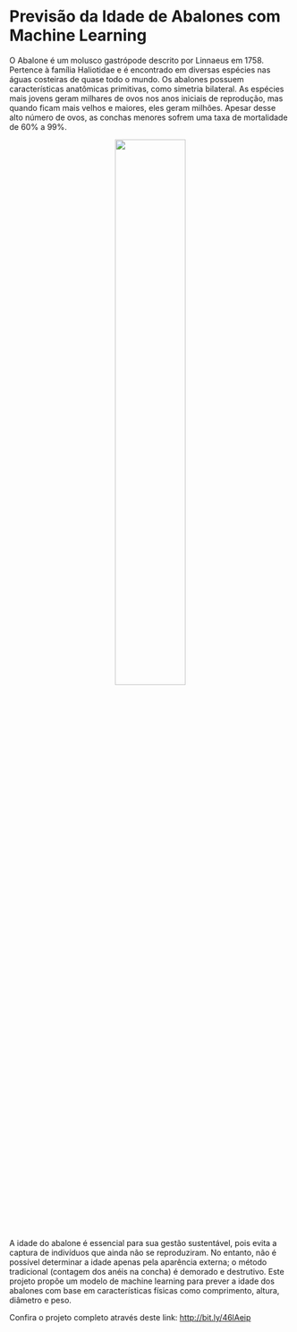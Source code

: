 # Previsão da Idade de Abalones com Machine Learning

O Abalone é um molusco gastrópode descrito por Linnaeus em 1758. Pertence à família Haliotidae e é encontrado em diversas espécies nas águas costeiras de quase todo o mundo. Os abalones possuem características anatômicas primitivas, como simetria bilateral. As espécies mais jovens geram milhares de ovos nos anos iniciais de reprodução, mas quando ficam mais velhos e maiores, eles geram milhões. Apesar desse alto número de ovos, as conchas menores sofrem uma taxa de mortalidade de 60% a 99%.

<p align=center>
<img src="https://github.com/user-attachments/assets/97159466-0a19-4384-b69e-0773e7ef2637" width="50%"></p>

A idade do abalone é essencial para sua gestão sustentável, pois evita a captura de indivíduos que ainda não se reproduziram. No entanto, não é possível determinar a idade apenas pela aparência externa; o método tradicional (contagem dos anéis na concha) é demorado e destrutivo. Este projeto propõe um modelo de machine learning para prever a idade dos abalones com base em características físicas como comprimento, altura, diâmetro e peso.

Confira o projeto completo através deste link: http://bit.ly/46lAeip

